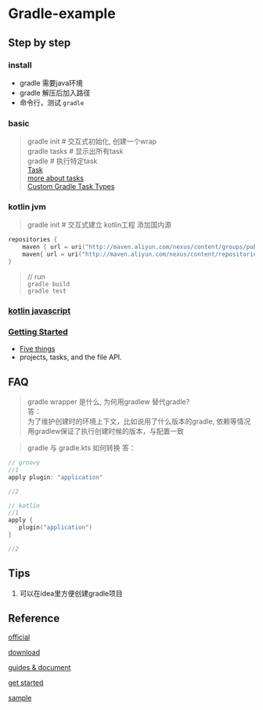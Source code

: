 # Gradle-example


## Step by step
### install
- gradle 需要java环境
- gradle 解压后加入路径
- 命令行，测试 ```gradle```

### basic
> gradle init # 交互式初始化, 创建一个wrap\
> gradle tasks # 显示出所有task\
> gradle <task> # 执行特定task\
> [Task](https://guides.gradle.org/writing-gradle-tasks/)\
> [more about tasks](https://docs.gradle.org/6.0/userguide/tutorial_using_tasks.html)\
> [Custom Gradle Task Types](https://docs.gradle.org/6.0/userguide/custom_tasks.html#custom_tasks)


### kotlin jvm
> gradle init # 交互式建立 kotlin工程
> 添加国内源
```kotlin
repositories {
    maven { url = uri("http://maven.aliyun.com/nexus/content/groups/public/") }
    maven{ url = uri("http://maven.aliyun.com/nexus/content/repositories/jcenter") }
}
```
> // run\
> ```gradle build```\
> ```gradle test```


### [kotlin javascript](https://kotlinlang.org/docs/tutorials/javascript/getting-started-gradle/getting-started-with-gradle.html)


### [Getting Started](https://docs.gradle.org/current/userguide/getting_started.html) 
- [Five things](https://docs.gradle.org/current/userguide/what_is_gradle.html#five_things)
- projects, tasks, and the file API.

## FAQ
> gradle wrapper 是什么, 为何用gradlew 替代gradle?\
> 答： \
> 为了维护创建时的环境上下文，比如说用了什么版本的gradle, 依赖等情况\
> 用gradlew保证了执行创建时候的版本，与配置一致

> gradle 与 gradle.kts 如何转换
> 答：
```groovy
// groovy
//1 
apply plugin: "application"

//2 

```
```kotlin
// kotlin
//1 
apply {
   plugin("application")
}

//2 

```

## Tips
1. 可以在idea里方便创建gradle项目

## Reference

[official](https://gradle.org/)

[download](https://gradle.org/releases/)

[guides & document](https://gradle.org/guides/)

[get started](https://docs.gradle.org/current/userguide/getting_started.html)

[sample](https://github.com/gradle/kotlin-dsl-samples/tree/master/samples)
